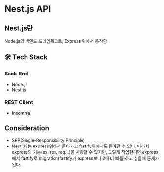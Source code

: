 # Nest.js API
## Nest.js란 
Node.js의 백엔드 프레임워크로, Express 위에서 동작함

## 🛠 Tech Stack
### Back-End
* Node.js
* Nest.js

### REST Client
* Insomnia

## Consideration
* SRP(Single-Responsibility Principle)
* Nest JS는 express위에서 돌아가고 fastify위에서도 돌아갈 수 있다. 따라서 express의 기능(ex. res, req...)을 사용할 수 있지만, 그렇게 작업한다면 express에서 fastify로 migration(fastify가 express보다 2배 더 빠름)하고 싶을때 문제가 된다.

